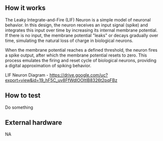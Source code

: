<!---

This file is used to generate your project datasheet. Please fill in the information below and delete any unused
sections.

You can also include images in this folder and reference them in the markdown. Each image must be less than
512 kb in size, and the combined size of all images must be less than 1 MB.
-->

## How it works

The Leaky Integrate-and-Fire (LIF) Neuron is a simple model of neuronal behavior. In this design, the neuron receives an input signal (spike) and integrates this input over time by increasing its internal membrane potential. If there is no input, the membrane potential "leaks" or decays gradually over time, simulating the natural loss of charge in biological neurons.

When the membrane potential reaches a defined threshold, the neuron fires a spike output, after which the membrane potential resets to zero. This process emulates the firing and reset cycle of biological neurons, providing a digital approximation of spiking behavior.

LIF Neuron Diagram - https://drive.google.com/uc?export=view&id=19_hF5C_uv8FfWdlOOItlB8326t2pqFBz

## How to test

Do something

## External hardware
NA
